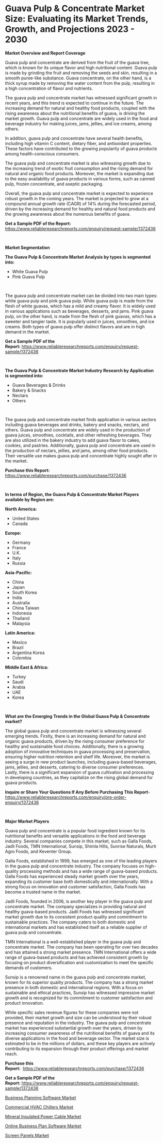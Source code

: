 <p><h1>Guava Pulp & Concentrate Market Size: Evaluating its Market Trends, Growth, and Projections 2023 - 2030</h1></p><p><strong>Market Overview and Report Coverage</strong></p>
<p><p>Guava pulp and concentrate are derived from the fruit of the guava tree, which is known for its unique flavor and high nutritional content. Guava pulp is made by grinding the fruit and removing the seeds and skin, resulting in a smooth puree-like substance. Guava concentrate, on the other hand, is a thick syrup made by removing the water content from the pulp, resulting in a high concentration of flavor and nutrients.</p><p>The guava pulp and concentrate market has witnessed significant growth in recent years, and this trend is expected to continue in the future. The increasing demand for natural and healthy food products, coupled with the rising awareness about the nutritional benefits of guava, is driving the market growth. Guava pulp and concentrate are widely used in the food and beverage industry for making juices, jams, jellies, and ice creams, among others.</p><p>In addition, guava pulp and concentrate have several health benefits, including high vitamin C content, dietary fiber, and antioxidant properties. These factors have contributed to the growing popularity of guava products among health-conscious consumers.</p><p>The guava pulp and concentrate market is also witnessing growth due to the increasing trend of exotic fruit consumption and the rising demand for natural and organic food products. Moreover, the market is expanding due to the easy availability of guava products in various forms, such as canned pulp, frozen concentrate, and aseptic packaging.</p><p>Overall, the guava pulp and concentrate market is expected to experience robust growth in the coming years. The market is projected to grow at a compound annual growth rate (CAGR) of 14% during the forecasted period, driven by the increasing demand for healthy and natural food products and the growing awareness about the numerous benefits of guava.</p></p>
<p><strong>Get a Sample PDF of the Report:</strong> <a href="https://www.reliableresearchreports.com/enquiry/request-sample/1372436">https://www.reliableresearchreports.com/enquiry/request-sample/1372436</a></p>
<p>&nbsp;</p>
<p><strong>Market Segmentation</strong></p>
<p><strong>The Guava Pulp & Concentrate Market Analysis by types is segmented into:</strong></p>
<p><ul><li>White Guava Pulp</li><li>Pink Guava Pulp</li></ul></p>
<p>&nbsp;</p>
<p><p>The guava pulp and concentrate market can be divided into two main types: white guava pulp and pink guava pulp. White guava pulp is made from the flesh of white guavas, which has a mild and creamy flavor. It is widely used in various applications such as beverages, desserts, and jams. Pink guava pulp, on the other hand, is made from the flesh of pink guavas, which has a sweeter and tangier taste. It is popularly used in juices, smoothies, and ice creams. Both types of guava pulp offer distinct flavors and are in high demand in the market.</p></p>
<p><strong>Get a Sample PDF of the Report:</strong>&nbsp;<a href="https://www.reliableresearchreports.com/enquiry/request-sample/1372436">https://www.reliableresearchreports.com/enquiry/request-sample/1372436</a></p>
<p>&nbsp;</p>
<p><strong>The Guava Pulp & Concentrate Market Industry Research by Application is segmented into:</strong></p>
<p><ul><li>Guava Beverages & Drinks</li><li>Bakery & Snacks</li><li>Nectars</li><li>Others</li></ul></p>
<p>&nbsp;</p>
<p><p>The guava pulp and concentrate market finds application in various sectors including guava beverages and drinks, bakery and snacks, nectars, and others. Guava pulp and concentrate are widely used in the production of guava juices, smoothies, cocktails, and other refreshing beverages. They are also utilized in the bakery industry to add guava flavor to cakes, cookies, and pastries. Additionally, guava pulp and concentrate are used in the production of nectars, jellies, and jams, among other food products. Their versatile use makes guava pulp and concentrate highly sought after in the market.</p></p>
<p><strong>Purchase this Report:</strong>&nbsp; <a href="https://www.reliableresearchreports.com/purchase/1372436">https://www.reliableresearchreports.com/purchase/1372436</a></p>
<p>&nbsp;</p>
<p><strong>In terms of Region, the Guava Pulp & Concentrate Market Players available by Region are:</strong></p>
<p>
    <p> <strong> North America: </strong>
        <ul>
            <li>United States</li>
            <li>Canada</li>
        </ul>
        </p> 
    <p> <strong> Europe: </strong>
        <ul>
            <li>Germany</li>
            <li>France</li>
            <li>U.K.</li>
            <li>Italy</li>
            <li>Russia</li>
        </ul>
        </p> 
    <p> <strong> Asia-Pacific: </strong>
        <ul>
            <li>China</li>
            <li>Japan</li>
            <li>South Korea</li>
            <li>India</li>
            <li>Australia</li>
            <li>China Taiwan</li>
            <li>Indonesia</li>
            <li>Thailand</li>
            <li>Malaysia</li>
        </ul>
        </p> 
    <p> <strong> Latin America: </strong>
        <ul>
            <li>Mexico</li>
            <li>Brazil</li>
            <li>Argentina Korea</li>
            <li>Colombia</li>
        </ul>
        </p> 
    <p> <strong> Middle East & Africa: </strong>
        <ul>
            <li>Turkey</li>
            <li>Saudi</li>
            <li>Arabia</li>
            <li>UAE</li>
            <li>Korea</li>
        </ul>
    </p>
    </p>
<p>&nbsp;</p>
<p><strong>What are the Emerging Trends in the Global Guava Pulp & Concentrate market?</strong></p>
<p><p>The global guava pulp and concentrate market is witnessing several emerging trends. Firstly, there is an increasing demand for natural and organic guava products, driven by the rising consumer preference for healthy and sustainable food choices. Additionally, there is a growing adoption of innovative techniques in guava processing and preservation, ensuring higher nutrition retention and shelf life. Moreover, the market is seeing a surge in new product launches, including guava-based beverages, jams, jellies, and desserts, catering to diverse consumer preferences. Lastly, there is a significant expansion of guava cultivation and processing in developing countries, as they capitalize on the rising global demand for guava products.</p></p>
<p><strong>Inquire or Share Your Questions If Any Before Purchasing This Report</strong>- <a href="https://www.reliableresearchreports.com/enquiry/pre-order-enquiry/1372436">https://www.reliableresearchreports.com/enquiry/pre-order-enquiry/1372436</a></p>
<p>&nbsp;</p>
<p><strong>Major Market Players</strong></p>
<p><p>Guava pulp and concentrate is a popular food ingredient known for its nutritional benefits and versatile applications in the food and beverage industry. Several companies compete in this market, such as Galla Foods, Jadli Foods, TMN International, Sunsip, Shimla Hills, Sunrise Naturals, Murti Agro Foods, and Keventer Group.</p><p>Galla Foods, established in 1999, has emerged as one of the leading players in the guava pulp and concentrate industry. The company focuses on high-quality processing methods and has a wide range of guava-based products. Galla Foods has experienced steady market growth over the years, expanding its customer base both domestically and internationally. With a strong focus on innovation and customer satisfaction, Galla Foods has become a trusted name in the market.</p><p>Jadli Foods, founded in 2006, is another key player in the guava pulp and concentrate market. The company specializes in providing natural and healthy guava-based products. Jadli Foods has witnessed significant market growth due to its consistent product quality and commitment to sustainable practices. The company caters to both domestic and international markets and has established itself as a reliable supplier of guava pulp and concentrate.</p><p>TMN International is a well-established player in the guava pulp and concentrate market. The company has been operating for over two decades and has attained a strong market presence. TMN International offers a wide range of guava-based products and has achieved consistent growth by focusing on product diversification and customization to meet the specific demands of customers.</p><p>Sunsip is a renowned name in the guava pulp and concentrate market, known for its superior quality products. The company has a strong market presence in both domestic and international regions. With a focus on sustainable and ethical practices, Sunsip has witnessed impressive market growth and is recognized for its commitment to customer satisfaction and product innovation.</p><p>While specific sales revenue figures for these companies were not provided, their market growth and size can be understood by their robust presence and reputation in the industry. The guava pulp and concentrate market has experienced substantial growth over the years, driven by increasing consumer awareness of the nutritional benefits of guava and its diverse applications in the food and beverage sector. The market size is estimated to be in the millions of dollars, and these key players are actively contributing to its expansion through their product offerings and market reach.</p></p>
<p><strong>Purchase this Report:</strong>&nbsp;&nbsp;<a href="https://www.reliableresearchreports.com/purchase/1372436">https://www.reliableresearchreports.com/purchase/1372436</a></p>
<p></p>
<p><strong>Get a Sample PDF of the Report:</strong>&nbsp;<a href="https://www.reliableresearchreports.com/enquiry/request-sample/1372436">https://www.reliableresearchreports.com/enquiry/request-sample/1372436</a></p>
<p><p><a href="https://medium.com/@rebeccabower1903/business-planning-software-market-size-cagr-trends-2024-2030-538bb0bc5efb">Business Planning Software Market</a></p><p><a href="https://www.linkedin.com/pulse/commercial-hvac-chillers-market-size-growth-forecast-mwpye/">Commercial HVAC Chillers Market</a></p><p><a href="https://www.linkedin.com/pulse/mineral-insulated-power-cable-market-size-2023-2030-zi6me/">Mineral Insulated Power Cable Market</a></p><p><a href="https://medium.com/@mariablack1944/online-business-plan-software-market-size-cagr-trends-2024-2030-b0f55cd317ef">Online Business Plan Software Market</a></p><p><a href="https://www.linkedin.com/pulse/screen-panels-market-size-growth-forecast-from-2023-2030-kxyte/">Screen Panels Market</a></p></p>